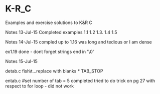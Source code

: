 # K-R_C
Examples and exercise solutions to K&amp;R C

Notes 13-Jul-15
Completed examples 1.1 1.2 1.3. 1.4 1.5

Notes 14-Jul-15
compled up to 1.16 was long and tedious or I am dense

ex1.19 done - dont forget strings end in '\0'

Notes 15-Jul-15

detab.c
  fish\t...replace with blanks * TAB_STOP

entab.c
  #set number of tab = 5
  completed
  tried to do trick on pg 27 with respect to for loop - did not work
